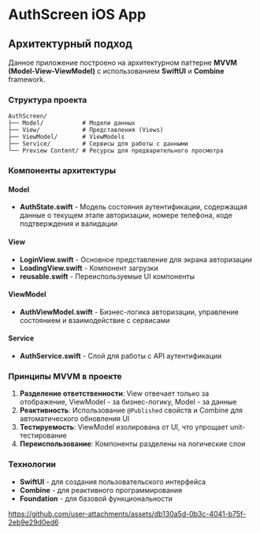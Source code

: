 
# AuthScreen iOS App

## Архитектурный подход

Данное приложение построено на архитектурном паттерне **MVVM (Model-View-ViewModel)** с использованием **SwiftUI** и **Combine** framework.

### Структура проекта

```
AuthScreen/
├── Model/           # Модели данных
├── View/            # Представления (Views)
├── ViewModel/       # ViewModels
├── Service/         # Сервисы для работы с данными
└── Preview Content/ # Ресурсы для предварительного просмотра
```

### Компоненты архитектуры

#### Model
- **AuthState.swift** - Модель состояния аутентификации, содержащая данные о текущем этапе авторизации, номере телефона, коде подтверждения и валидации

#### View
- **LoginView.swift** - Основное представление для экрана авторизации
- **LoadingView.swift** - Компонент загрузки
- **reusable.swift** - Переиспользуемые UI компоненты

#### ViewModel
- **AuthViewModel.swift** - Бизнес-логика авторизации, управление состоянием и взаимодействие с сервисами

#### Service
- **AuthService.swift** - Слой для работы с API аутентификации

### Принципы MVVM в проекте

1. **Разделение ответственности**: View отвечает только за отображение, ViewModel - за бизнес-логику, Model - за данные
2. **Реактивность**: Использование `@Published` свойств и Combine для автоматического обновления UI
3. **Тестируемость**: ViewModel изолирована от UI, что упрощает unit-тестирование
4. **Переиспользование**: Компоненты разделены на логические слои

### Технологии

- **SwiftUI** - для создания пользовательского интерфейса
- **Combine** - для реактивного программирования
- **Foundation** - для базовой функциональности




https://github.com/user-attachments/assets/db130a5d-0b3c-4041-b75f-2eb9e29d0ed6
